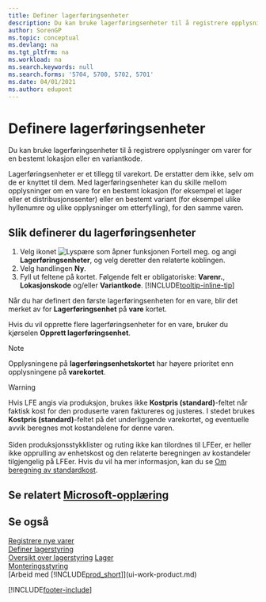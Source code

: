 ```yaml
---
title: Definer lagerføringsenheter
description: Du kan bruke lagerføringsenheter til å registrere opplysninger om varer for en bestemt lokasjon eller en bestemt variantkode.
author: SorenGP
ms.topic: conceptual
ms.devlang: na
ms.tgt_pltfrm: na
ms.workload: na
ms.search.keywords: null
ms.search.forms: '5704, 5700, 5702, 5701'
ms.date: 04/01/2021
ms.author: edupont
---
```

# <a name="set-up-stockkeeping-units" />Definere lagerføringsenheter

Du kan bruke lagerføringsenheter til å registrere opplysninger om varer for en bestemt lokasjon eller en variantkode.  

Lagerføringsenheter er et tillegg til varekort. De erstatter dem ikke, selv om de er knyttet til dem. Med lagerføringsenheter kan du skille mellom opplysninger om en vare for en bestemt lokasjon (for eksempel et lager eller et distribusjonssenter) eller en bestemt variant (for eksempel ulike hyllenumre og ulike opplysninger om etterfylling), for den samme varen.  

## <a name="to-set-up-a-stockkeeping-unit" />Slik definerer du lagerføringsenheter

1.  Velg ikonet ![Lyspære som åpner funksjonen Fortell meg.](media/ui-search/search_small.png "Fortell hva du vil gjøre") og angi **Lagerføringsenheter**, og velg deretter den relaterte koblingen.  
2.  Velg handlingen **Ny**.  
3.  Fyll ut feltene på kortet. Følgende felt er obligatoriske: **Varenr.**, **Lokasjonskode** og/eller **Variantkode**. [!INCLUDE[tooltip-inline-tip](includes/tooltip-inline-tip_md.md)]  

Når du har definert den første lagerføringsenheten for en vare, blir det merket av for **Lagerføringsenhet** på **vare** kortet.  

Hvis du vil opprette flere lagerføringsenheter for en vare, bruker du kjørselen **Opprett lagerføringsenhet**.  

> [!NOTE]  
>  Opplysningene på **lagerføringsenhetskortet** har høyere prioritet enn opplysningene på **varekortet**.

> [!Warning]
> Hvis LFE angis via produksjon, brukes ikke **Kostpris (standard)**-feltet når faktisk kost for den produserte varen faktureres og justeres. I stedet brukes **Kostpris (standard)**-feltet på det underliggende varekortet, og eventuelle avvik beregnes mot kostandelene for denne varen.<br /><br />
> Siden produksjonsstykklister og ruting ikke kan tilordnes til LFEer, er heller ikke opprulling av enhetskost og den relaterte beregningen av kostandeler tilgjengelig på LFEer. Hvis du vil ha mer informasjon, kan du se [Om beregning av standardkost](finance-about-calculating-standard-cost.md).

## <a name="see-related-microsoft-training" />Se relatert [Microsoft-opplæring](/training/modules/control-inventory-multiple-locations/)

## <a name="see-also" />Se også

[Registrere nye varer](inventory-how-register-new-items.md)  
[Definer lagerstyring](warehouse-setup-warehouse.md)  
[Oversikt over lagerstyring](design-details-warehouse-management.md)
[Lager](inventory-manage-inventory.md)  
[Monteringsstyring](assembly-assemble-items.md)    
[Arbeid med [!INCLUDE[prod_short](includes/prod_short.md)]](ui-work-product.md)  


[!INCLUDE[footer-include](includes/footer-banner.md)]

